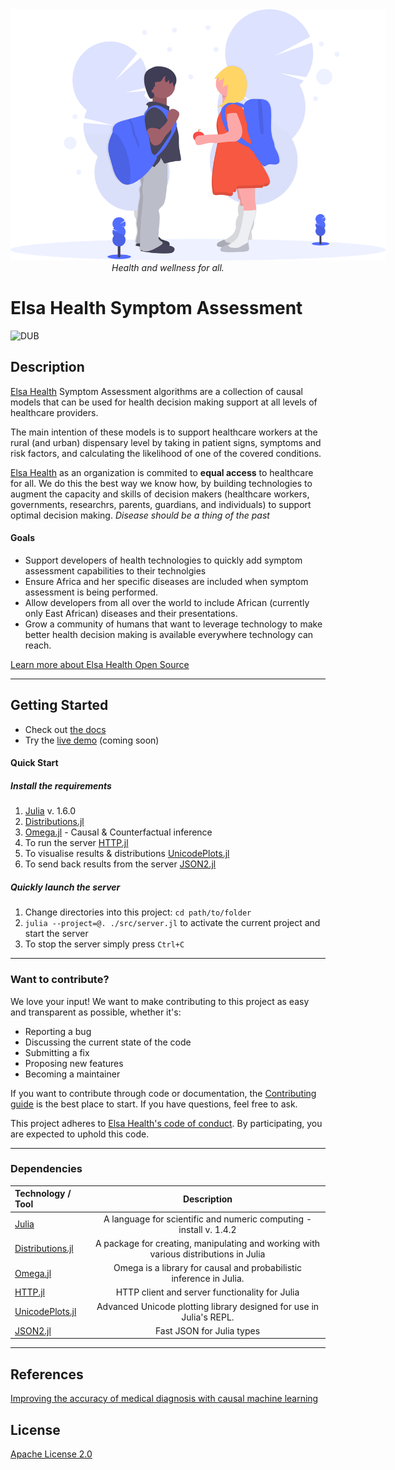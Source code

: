 <div style="text-align: center;">
<img src="/equal-friends.svg" style="max-width: 600px; margin: auto;"> <br />
<i>Health and wellness for all.</i>
</div>

# Elsa Health Symptom Assessment

![DUB](<https://img.shields.io/badge/Version-0.0.3%20(alpha)-yellow>)

## Description
[Elsa Health](https://elsa.health) Symptom Assessment algorithms are a collection of causal models that can be used for health decision making support at all levels of healthcare providers.

The main intention of these models is to support healthcare workers at the rural (and urban) dispensary level by taking in patient signs, symptoms and risk factors, and calculating the likelihood of one of the covered conditions.

[Elsa Health](https://elsa.health) as an organization is commited to <b>equal access</b> to healthcare for all. We do this the best way we know how, by building technologies to augment the capacity and skills of decision makers (healthcare workers, governments, researchrs, parents, guardians, and individuals) to support optimal decision making. *Disease should be a thing of the past*


#### Goals
- Support developers of health technologies to quickly add symptom assessment capabilities to their technolgies
- Ensure Africa and her specific diseases are included when symptom assessment is being performed.
- Allow developers from all over the world to include African (currently only East African) diseases and their presentations.
- Grow a community of humans that want to leverage technology to make better health decision making is available everywhere technology can reach.

[Learn more about Elsa Health Open Source](https://opensource.elsa.health)

---

## Getting Started
- Check out [the docs](https://opensource.elsa.health/symptom-assessment/getting-started)
- Try the [live demo](https://opensource.elsa.health/symptom-assessment/try-online) (coming soon)



#### Quick Start

##### Install the requirements

1. [Julia](https://julialang.org/) v. 1.6.0
2. [Distributions.jl](https://juliastats.org/Distributions.jl/latest/)
3. [Omega.jl](http://www.zenna.org/Omega.jl/latest/) - Causal & Counterfactual inference
4. To run the server [HTTP.jl](https://github.com/JuliaWeb/HTTP.jl)
5. To visualise results & distributions [UnicodePlots.jl](https://github.com/Evizero/UnicodePlots.jl)
6. To send back results from the server [JSON2.jl](https://github.com/quinnj/JSON2.jl)

##### Quickly launch the server

1. Change directories into this project: `cd path/to/folder`
2. `julia --project=@. ./src/server.jl` to activate the current project and start the server
3. To stop the server simply press `Ctrl+C`

<!-- ##### To install new packages:

1. Change directories into this project: `cd path/to/folder`
2. `julia --project=@.` to activate the current project and enter the REPL
3. `] add PACKAGENAME` to add the package "PACKAGENAME" (replace PACKAGENAME with the package) -->



---

### Want to contribute?

We love your input! We want to make contributing to this project as easy and transparent as possible, whether it's:

- Reporting a bug
- Discussing the current state of the code
- Submitting a fix
- Proposing new features
- Becoming a maintainer

If you want to contribute through code or documentation, the [Contributing guide](CONTRIBUTION.md) is the best place to start. If you have questions, feel free to ask.

This project adheres to [Elsa Health's code of conduct](CODE_OF_CONDUCT.md). By participating, you are expected to uphold this code.


---
### Dependencies
| Technology / Tool | Description   |
| :-------------    | :----------:  |
|  [Julia](https://julialang.org/)  | A language for scientific and numeric computing - install v. 1.4.2|
| [Distributions.jl](https://juliastats.org/Distributions.jl/latest/) | A package for creating, manipulating and working with various distributions in Julia|
| [Omega.jl](http://www.zenna.org/Omega.jl/latest/)  | Omega is a library for causal and probabilistic inference in Julia.  |
|[HTTP.jl](https://github.com/JuliaWeb/HTTP.jl) | HTTP client and server functionality for Julia  |
|[UnicodePlots.jl](https://github.com/Evizero/UnicodePlots.jl)| Advanced Unicode plotting library designed for use in Julia's REPL. |
|[JSON2.jl](https://github.com/quinnj/JSON2.jl)| Fast JSON for Julia types  |



---
## References

[Improving the accuracy of medical diagnosis with causal machine learning](https://www.nature.com/articles/s41467-020-17419-7)


## License

[Apache License 2.0](https://choosealicense.com/licenses/apache-2.0/)
